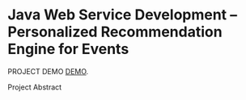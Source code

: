 # Java Web Service Development – Personalized Recommendation Engine for Events
PROJECT DEMO [DEMO](http://18.221.144.80/Jupiter/).

Project Abstract
